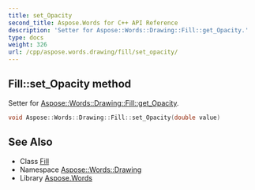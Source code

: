 ```yaml
---
title: set_Opacity
second_title: Aspose.Words for C++ API Reference
description: 'Setter for Aspose::Words::Drawing::Fill::get_Opacity.'
type: docs
weight: 326
url: /cpp/aspose.words.drawing/fill/set_opacity/
---
```

## Fill::set_Opacity method


Setter for [Aspose::Words::Drawing::Fill::get_Opacity](../get_opacity/).

```cpp
void Aspose::Words::Drawing::Fill::set_Opacity(double value)
```

## See Also

* Class [Fill](../)
* Namespace [Aspose::Words::Drawing](../../)
* Library [Aspose.Words](../../../)
